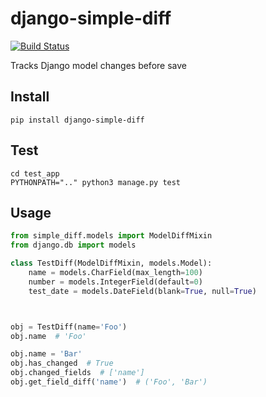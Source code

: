 # django-simple-diff

[![Build Status](https://travis-ci.org/ticalcster/django-simple-diff.svg?branch=master)](https://travis-ci.org/ticalcster/django-simple-diff)

Tracks Django model changes before save

## Install

`pip install django-simple-diff`

## Test

```
cd test_app
PYTHONPATH=".." python3 manage.py test
```

## Usage

```python
from simple_diff.models import ModelDiffMixin
from django.db import models

class TestDiff(ModelDiffMixin, models.Model):
    name = models.CharField(max_length=100)
    number = models.IntegerField(default=0)
    test_date = models.DateField(blank=True, null=True)



obj = TestDiff(name='Foo')
obj.name  # 'Foo'

obj.name = 'Bar'
obj.has_changed  # True
obj.changed_fields  # ['name']
obj.get_field_diff('name')  # ('Foo', 'Bar')
```
